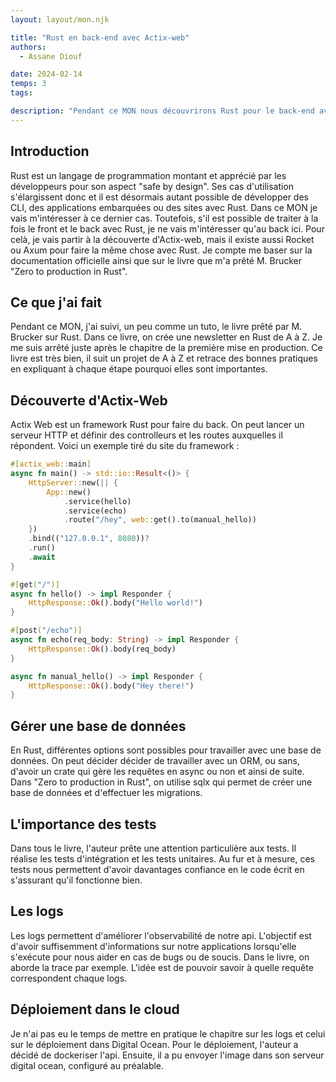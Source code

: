 ```yaml
---
layout: layout/mon.njk

title: "Rust en back-end avec Actix-web"
authors:
  - Assane Diouf

date: 2024-02-14
temps: 3
tags:

description: "Pendant ce MON nous découvrirons Rust pour le back-end avec Actix-Web."
---
```


## Introduction
Rust est un langage de programmation montant et apprécié par les développeurs pour son aspect "safe by design". Ses cas d'utilisation s'élargissent donc et il est désormais autant possible de développer des CLI, des applications embarquées ou des sites avec Rust.
Dans ce MON je vais m'intéresser à ce dernier cas. Toutefois, s'il est possible de traiter à la fois le front et le back avec Rust, je ne vais m'intéresser qu'au back ici. Pour celà, je vais partir à la découverte d'Actix-web, mais il existe aussi Rocket ou Axum pour faire la même chose avec Rust.
Je compte me baser sur la documentation officielle ainsi que sur le livre que m'a prêté M. Brucker "Zero to production in Rust".

## Ce que j'ai fait
Pendant ce MON, j'ai suivi, un peu comme un tuto, le livre prêté par M. Brucker sur Rust. Dans ce livre, on crée une newsletter en Rust de A à Z. Je me suis arrêté juste après le chapitre de la première mise en production. Ce livre est très bien, il suit un projet de A à Z et retrace des bonnes pratiques en expliquant à chaque étape pourquoi elles sont importantes.

## Découverte d'Actix-Web
Actix Web est un framework Rust pour faire du back. On peut lancer un serveur HTTP et définir des controlleurs et les routes auxquelles il répondent.
Voici un exemple tiré du site du framework :
```rust
#[actix_web::main]
async fn main() -> std::io::Result<()> {
    HttpServer::new(|| {
        App::new()
            .service(hello)
            .service(echo)
            .route("/hey", web::get().to(manual_hello))
    })
    .bind(("127.0.0.1", 8080))?
    .run()
    .await
}

#[get("/")]
async fn hello() -> impl Responder {
    HttpResponse::Ok().body("Hello world!")
}

#[post("/echo")]
async fn echo(req_body: String) -> impl Responder {
    HttpResponse::Ok().body(req_body)
}

async fn manual_hello() -> impl Responder {
    HttpResponse::Ok().body("Hey there!")
}
```

## Gérer une base de données
En Rust, différentes options sont possibles pour travailler avec une base de données. On peut décider décider de travailler avec un ORM, ou sans, d'avoir un crate qui gère les requêtes en async ou non et ainsi de suite. Dans "Zero to production in Rust", on utilise sqlx qui permet de créer une base de données et d'effectuer les migrations.

## L'importance des tests
Dans tous le livre, l'auteur prête une attention particulière aux tests. Il réalise les tests d'intégration et les tests unitaires.
Au fur et à mesure, ces tests nous permettent d'avoir davantages confiance en le code écrit en s'assurant qu'il fonctionne bien.

## Les logs
Les logs permettent d'améliorer l'observabilité de notre api. L'objectif est d'avoir suffisemment d'informations sur notre applications lorsqu'elle s'exécute pour nous aider en cas de bugs ou de soucis. Dans le livre, on aborde la trace par exemple. L'idée est de pouvoir savoir à quelle requête correspondent chaque logs.

## Déploiement dans le cloud
Je n'ai pas eu le temps de mettre en pratique le chapitre sur les logs et celui sur le déploiement dans Digital Ocean.
Pour le déploiement, l'auteur a décidé de dockeriser l'api. Ensuite, il a pu envoyer l'image dans son serveur digital ocean, configuré au préalable.